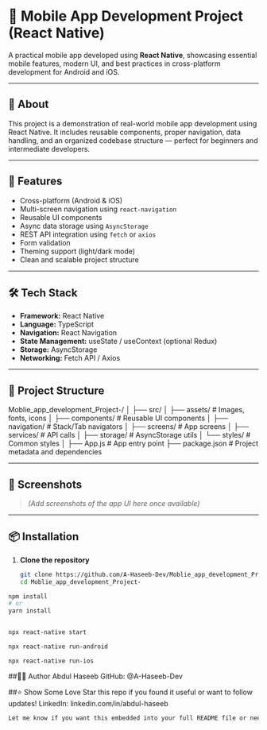# 📱 Mobile App Development Project (React Native)

A practical mobile app developed using **React Native**, showcasing essential mobile features, modern UI, and best practices in cross-platform development for Android and iOS.

---

## 📝 About

This project is a demonstration of real-world mobile app development using React Native. It includes reusable components, proper navigation, data handling, and an organized codebase structure — perfect for beginners and intermediate developers.

---

## 🚀 Features

- Cross-platform (Android & iOS)
- Multi-screen navigation using `react-navigation`
- Reusable UI components
- Async data storage using `AsyncStorage`
- REST API integration using `fetch` or `axios`
- Form validation
- Theming support (light/dark mode)
- Clean and scalable project structure

---

## 🛠️ Tech Stack

- **Framework:** React Native
- **Language:** TypeScript
- **Navigation:** React Navigation
- **State Management:** useState / useContext (optional Redux)
- **Storage:** AsyncStorage
- **Networking:** Fetch API / Axios

---

## 📂 Project Structure

Moblie_app_development_Project-/
│
├── src/
│ ├── assets/ # Images, fonts, icons
│ ├── components/ # Reusable UI components
│ ├── navigation/ # Stack/Tab navigators
│ ├── screens/ # App screens
│ ├── services/ # API calls
│ ├── storage/ # AsyncStorage utils
│ └── styles/ # Common styles
│
├── App.js # App entry point
├── package.json # Project metadata and dependencies



---

## 📸 Screenshots

> *(Add screenshots of the app UI here once available)*

---

## 📦 Installation

1. **Clone the repository**
   ```bash
   git clone https://github.com/A-Haseeb-Dev/Moblie_app_development_Project-.git
   cd Moblie_app_development_Project-


  ```bash
  npm install
  # or
  yarn install


  npx react-native start

  npx react-native run-android

  npx react-native run-ios
  ```


##🙋‍♂️ Author
Abdul Haseeb
GitHub: @A-Haseeb-Dev

##⭐️ Show Some Love
Star this repo if you found it useful or want to follow updates!
LinkedIn: linkedin.com/in/abdul-haseeb


  ```bash
Let me know if you want this embedded into your full README file or need a version for a different platform (like a GitHub issue template, for example).

  ```
